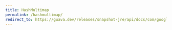 ```yaml
---
title: HashMultimap
permalink: /hashmultimap/
redirect_to: https://guava.dev/releases/snapshot-jre/api/docs/com/google/common/collect/HashMultimap.html
---
```


